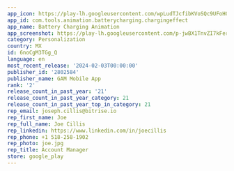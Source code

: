 ```yaml
---
app_icon: https://play-lh.googleusercontent.com/wpLudTJcfibKVoSQc9UFoH03qQhn6NHQiISdywEVkGgaYL66AZG1CZH6N7RL1Y8SIX0
app_id: com.tools.animation.batterycharging.chargingeffect
app_name: Battery Charging Animation
app_screenshot: https://play-lh.googleusercontent.com/p-jwBX1TnvZI7kFer7zPKNBSY_SmzL6MginT17BFV3g9nTsTai24uDkXBXbj1IbsKA
category: Personalization
country: MX
id: 6noCgM3TGg_Q
language: en
most_recent_release: '2024-02-03T00:00:00'
publisher_id: '2802584'
publisher_name: GAM Mobile App
rank: '2'
release_count_in_past_year: '21'
release_count_in_past_year_category: 21
release_count_in_past_year_top_in_category: 21
rep_email: joseph.cillis@bitrise.io
rep_first_name: Joe
rep_full_name: Joe Cillis
rep_linkedin: https://www.linkedin.com/in/joecillis
rep_phone: +1 518-258-1902
rep_photo: joe.jpg
rep_title: Account Manager
store: google_play
---
```

